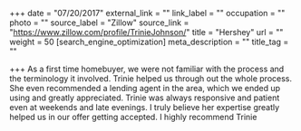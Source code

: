 +++
date = "07/20/2017"
external_link = ""
link_label = ""
occupation = ""
photo = ""
source_label = "Zillow"
source_link = "https://www.zillow.com/profile/TrinieJohnson/"
title = "Hershey"
url = ""
weight = 50
[search_engine_optimization]
meta_description = ""
title_tag = ""

+++
As a first time homebuyer, we were not familiar with the process and the terminology it involved. Trinie helped us through out the whole process. She even recommended a lending agent in the area, which we ended up using and greatly appreciated. Trinie was always responsive and patient even at weekends and late evenings. I truly believe her expertise greatly helped us in our offer getting accepted. I highly recommend Trinie
